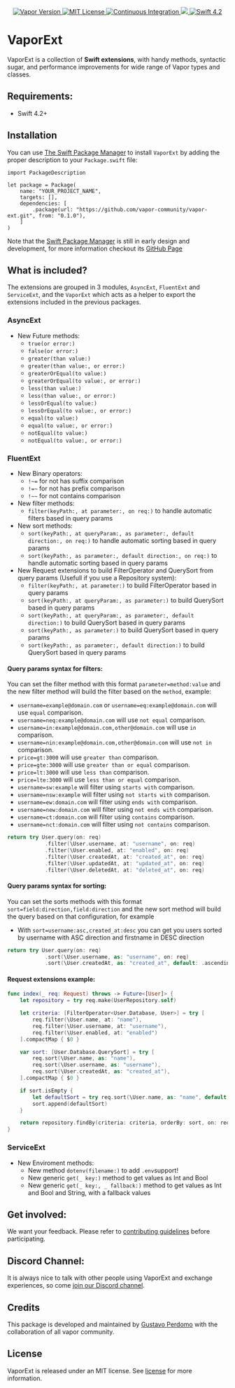<p align="center">
    <a href="https://vapor.codes">
        <img src="https://img.shields.io/badge/Vapor-3-brightgreen.svg" alt="Vapor Version">
    </a>
    <a href="license">
        <img src="http://img.shields.io/badge/license-MIT-brightgreen.svg" alt="MIT License">
    </a>
    <a href="https://circleci.com/gh/vapor-community/vapor-ext">
        <img src="https://circleci.com/gh/vapor-community/vapor-ext.svg?style=shield" alt="Continuous Integration">
    </a>
    <a href="https://codecov.io/gh/vapor-community/vapor-ext">
      <img src="https://codecov.io/gh/vapor-community/vapor-ext/branch/master/graph/badge.svg" />
    </a>
    <a href="https://swift.org">
        <img src="http://img.shields.io/badge/swift-4.2-brightgreen.svg" alt="Swift 4.2">
    </a>
</p>

# VaporExt

VaporExt is a collection of **Swift extensions**, with handy methods, syntactic sugar, and performance improvements for wide range of Vapor types and classes.

## Requirements:

- Swift 4.2+

## Installation

You can use <a href="https://swift.org/package-manager">The Swift Package Manager</a> to install <code>VaporExt</code> by adding the proper description to your <code>Package.swift</code> file:

<pre><code class="swift language-swift">import PackageDescription

let package = Package(
    name: "YOUR_PROJECT_NAME",
    targets: [],
    dependencies: [
        .package(url: "https://github.com/vapor-community/vapor-ext.git", from: "0.1.0"),
    ]
)
</code></pre>

<p>Note that the <a href="https://swift.org/package-manager">Swift Package Manager</a> is still in early design and development, for more information checkout its <a href="https://github.com/apple/swift-package-manager">GitHub Page</a></p>

## What is included?

The extensions are grouped in 3 modules, `AsyncExt`, `FluentExt` and `ServiceExt`, and the `VaporExt` which acts as a helper to export the extensions included in the previous packages.

### AsyncExt

- New Future methods:
  - `true(or error:)`
  - `false(or error:)`
  - `greater(than value:)`
  - `greater(than value:, or error:)`
  - `greaterOrEqual(to value:)`
  - `greaterOrEqual(to value:, or error:)`
  - `less(than value:)`
  - `less(than value:, or error:)`
  - `lessOrEqual(to value:)`
  - `lessOrEqual(to value:, or error:)`
  - `equal(to value:)`
  - `equal(to value:, or error:)`
  - `notEqual(to value:)`
  - `notEqual(to value:, or error:)`

### FluentExt

- New Binary operators:
  - `!~=` for not has suffix comparison
  - `!=~` for not has prefix comparison
  - `!~~` for not contains comparison
- New filter methods:
  - `filter(keyPath:, at parameter:, on req:)` to handle automatic filters based in query params
- New sort methods:
  - `sort(keyPath:, at queryParam:, as parameter:, default direction:, on req:)` to handle automatic sorting based in query params
  - `sort(keyPath:, as parameter:, default direction:, on req:)` to handle automatic sorting based in query params
- New Request extensions to build FilterOperator and QuerySort from query params (Usefull if you use a Repository system):
  - `filter(keyPath:, at parameter:)` to build FilterOperator based in query params
  - `sort(keyPath:, at queryParam:, as parameter:)` to build QuerySort based in query params
  - `sort(keyPath:, at queryParam:, as parameter:, default direction:)` to build QuerySort based in query params
  - `sort(keyPath:, as parameter:)` to build QuerySort based in query params
  - `sort(keyPath:, as parameter:, default direction:)` to build QuerySort based in query params

#### Query params syntax for filters:

You can set the filter method with this format `parameter=method:value` and the new filter method will build the filter based on the `method`, example:

- `username=example@domain.com` or `username=eq:example@domain.com` will use `equal` comparison.
- `username=neq:example@domain.com` will use `not equal` comparison.
- `username=in:example@domain.com,other@domain.com` will use `in` comparison.
- `username=nin:example@domain.com,other@domain.com` will use `not in` comparison.
- `price=gt:3000` will use `greater than` comparison.
- `price=gte:3000` will use `greater than or equal` comparison.
- `price=lt:3000` will use `less than` comparison.
- `price=lte:3000` will use `less than or equal` comparison.
- `username=sw:example` will filter using `starts with` comparison.
- `username=nsw:example` will filter using `not starts with` comparison.
- `username=ew:domain.com` will filter using `ends with` comparison.
- `username=new:domain.com` will filter using `not ends with` comparison.
- `username=ct:domain.com` will filter using `contains` comparison.
- `username=nct:domain.com` will filter using `not contains` comparison.

```swift
return try User.query(on: req)
            .filter(\User.username, at: "username", on: req)
            .filter(\User.enabled, at: "enabled", on: req)
            .filter(\User.createdAt, at: "created_at", on: req)
            .filter(\User.updatedAt, at: "updated_at", on: req)
            .filter(\User.deletedAt, at: "deleted_at", on: req)
```

#### Query params syntax for sorting:

You can set the sorts methods with this format `sort=field:direction,field:direction` and the new sort method will build the query based on that configuration, for example

- With `sort=username:asc,created_at:desc` you can get you users sorted by username with ASC direction and firstname in DESC direction

```swift
return try User.query(on: req)
            .sort(\User.username, as: "username", on: req)
            .sort(\User.createdAt, as: "created_at", default: .ascending, on: req) // if created_at is not present in the url, then the sort is applied using the default direction
```

#### Request extensions example:

```swift
func index(_ req: Request) throws -> Future<[User]> {
    let repository = try req.make(UserRepository.self)

    let criteria: [FilterOperator<User.Database, User>] = try [
        req.filter(\User.name, at: "name"),
        req.filter(\User.username, at: "username"),
        req.filter(\User.enabled, at: "enabled")
    ].compactMap { $0 }

    var sort: [User.Database.QuerySort] = try [
        req.sort(\User.name, as: "name"),
        req.sort(\User.username, as: "username"),
        req.sort(\User.createdAt, as: "created_at"),
    ].compactMap { $0 }

    if sort.isEmpty {
        let defaultSort = try req.sort(\User.name, as: "name", default: .ascending)
        sort.append(defaultSort)
    }

    return repository.findBy(criteria: criteria, orderBy: sort, on: req)
}
```

### ServiceExt

- New Enviroment methods:
  - New method `dotenv(filename:)` to add `.env`support!
  - New generic `get(_ key:)` method to get values as Int and Bool
  - New generic `get(_ key:, _ fallback:)` method to get values as Int and Bool and String, with a fallback values

## Get involved:

We want your feedback.
Please refer to [contributing guidelines](https://github.com/vapor-community/vapor-ext/tree/master/CONTRIBUTING.md) before participating.

## Discord Channel:

It is always nice to talk with other people using VaporExt and exchange experiences, so come [join our Discord channel](http://vapor.team).

## Credits

This package is developed and maintained by [Gustavo Perdomo](https://github.com/gperdomor) with the collaboration of all vapor community.

## License

VaporExt is released under an MIT license. See [license](license) for more information.
